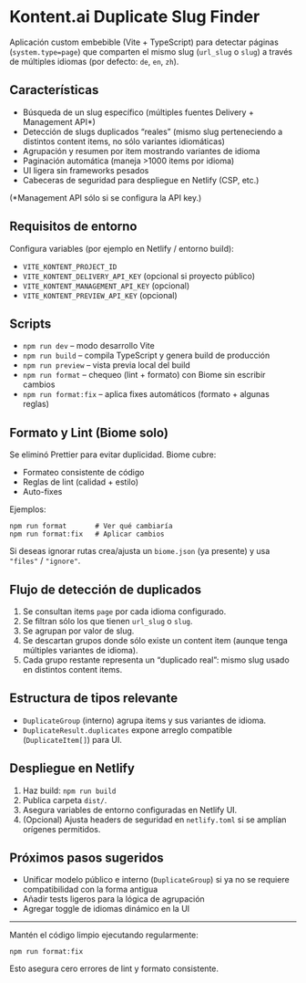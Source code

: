 # Kontent.ai Duplicate Slug Finder

Aplicación custom embebible (Vite + TypeScript) para detectar páginas (`system.type=page`) que comparten el mismo slug (`url_slug` o `slug`) a través de múltiples idiomas (por defecto: `de`, `en`, `zh`).

## Características
- Búsqueda de un slug específico (múltiples fuentes Delivery + Management API*)
- Detección de slugs duplicados “reales” (mismo slug perteneciendo a distintos content items, no sólo variantes idiomáticas)
- Agrupación y resumen por item mostrando variantes de idioma
- Paginación automática (maneja >1000 items por idioma)
- UI ligera sin frameworks pesados
- Cabeceras de seguridad para despliegue en Netlify (CSP, etc.)

(*Management API sólo si se configura la API key.)

## Requisitos de entorno
Configura variables (por ejemplo en Netlify / entorno build):
- `VITE_KONTENT_PROJECT_ID`
- `VITE_KONTENT_DELIVERY_API_KEY` (opcional si proyecto público)
- `VITE_KONTENT_MANAGEMENT_API_KEY` (opcional)
- `VITE_KONTENT_PREVIEW_API_KEY` (opcional)

## Scripts
- `npm run dev` – modo desarrollo Vite
- `npm run build` – compila TypeScript y genera build de producción
- `npm run preview` – vista previa local del build
- `npm run format` – chequeo (lint + formato) con Biome sin escribir cambios
- `npm run format:fix` – aplica fixes automáticos (formato + algunas reglas)

## Formato y Lint (Biome solo)
Se eliminó Prettier para evitar duplicidad. Biome cubre:
- Formateo consistente de código
- Reglas de lint (calidad + estilo)
- Auto-fixes

Ejemplos:
```
npm run format       # Ver qué cambiaría
npm run format:fix   # Aplicar cambios
```

Si deseas ignorar rutas crea/ajusta un `biome.json` (ya presente) y usa `"files"` / `"ignore"`.

## Flujo de detección de duplicados
1. Se consultan items `page` por cada idioma configurado.
2. Se filtran sólo los que tienen `url_slug` o `slug`.
3. Se agrupan por valor de slug.
4. Se descartan grupos donde sólo existe un content item (aunque tenga múltiples variantes de idioma).
5. Cada grupo restante representa un “duplicado real”: mismo slug usado en distintos content items.

## Estructura de tipos relevante
- `DuplicateGroup` (interno) agrupa items y sus variantes de idioma.
- `DuplicateResult.duplicates` expone arreglo compatible (`DuplicateItem[]`) para UI.

## Despliegue en Netlify
1. Haz build: `npm run build`
2. Publica carpeta `dist/`.
3. Asegura variables de entorno configuradas en Netlify UI.
4. (Opcional) Ajusta headers de seguridad en `netlify.toml` si se amplían orígenes permitidos.

## Próximos pasos sugeridos
- Unificar modelo público e interno (`DuplicateGroup`) si ya no se requiere compatibilidad con la forma antigua
- Añadir tests ligeros para la lógica de agrupación
- Agregar toggle de idiomas dinámico en la UI

---
Mantén el código limpio ejecutando regularmente:
```
npm run format:fix
```
Esto asegura cero errores de lint y formato consistente.